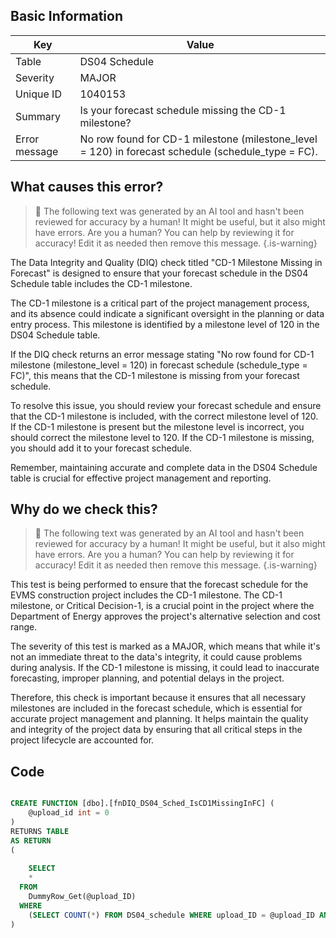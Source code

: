 ## Basic Information
| Key         | Value          |
|-------------|----------------|
| Table       | DS04 Schedule |
| Severity    | MAJOR |
| Unique ID   | 1040153   |
| Summary     | Is your forecast schedule missing the CD-1 milestone? |
| Error message | No row found for CD-1 milestone (milestone_level = 120) in forecast schedule (schedule_type = FC). |

## What causes this error?

> :robot: The following text was generated by an AI tool and hasn't been reviewed for accuracy by a human! It might be useful, but it also might have errors. Are you a human? You can help by reviewing it for accuracy! Edit it as needed then remove this message.
{.is-warning}

The Data Integrity and Quality (DIQ) check titled "CD-1 Milestone Missing in Forecast" is designed to ensure that your forecast schedule in the DS04 Schedule table includes the CD-1 milestone. 

The CD-1 milestone is a critical part of the project management process, and its absence could indicate a significant oversight in the planning or data entry process. This milestone is identified by a milestone level of 120 in the DS04 Schedule table.

If the DIQ check returns an error message stating "No row found for CD-1 milestone (milestone_level = 120) in forecast schedule (schedule_type = FC)", this means that the CD-1 milestone is missing from your forecast schedule. 

To resolve this issue, you should review your forecast schedule and ensure that the CD-1 milestone is included, with the correct milestone level of 120. If the CD-1 milestone is present but the milestone level is incorrect, you should correct the milestone level to 120. If the CD-1 milestone is missing, you should add it to your forecast schedule. 

Remember, maintaining accurate and complete data in the DS04 Schedule table is crucial for effective project management and reporting.
## Why do we check this?

> :robot: The following text was generated by an AI tool and hasn't been reviewed for accuracy by a human! It might be useful, but it also might have errors. Are you a human? You can help by reviewing it for accuracy! Edit it as needed then remove this message.
{.is-warning}

This test is being performed to ensure that the forecast schedule for the EVMS construction project includes the CD-1 milestone. The CD-1 milestone, or Critical Decision-1, is a crucial point in the project where the Department of Energy approves the project's alternative selection and cost range. 

The severity of this test is marked as a MAJOR, which means that while it's not an immediate threat to the data's integrity, it could cause problems during analysis. If the CD-1 milestone is missing, it could lead to inaccurate forecasting, improper planning, and potential delays in the project. 

Therefore, this check is important because it ensures that all necessary milestones are included in the forecast schedule, which is essential for accurate project management and planning. It helps maintain the quality and integrity of the project data by ensuring that all critical steps in the project lifecycle are accounted for.
## Code

```sql

CREATE FUNCTION [dbo].[fnDIQ_DS04_Sched_IsCD1MissingInFC] (
	@upload_id int = 0
)
RETURNS TABLE
AS RETURN
(
	
	SELECT 
    * 
  FROM 
    DummyRow_Get(@upload_ID)	
  WHERE
    (SELECT COUNT(*) FROM DS04_schedule WHERE upload_ID = @upload_ID AND schedule_type = 'FC' AND milestone_level = 120) = 0
)
```
